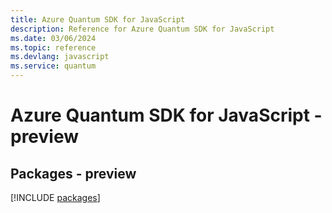 ```yaml
---
title: Azure Quantum SDK for JavaScript
description: Reference for Azure Quantum SDK for JavaScript
ms.date: 03/06/2024
ms.topic: reference
ms.devlang: javascript
ms.service: quantum
---
```

# Azure Quantum SDK for JavaScript - preview
## Packages - preview
[!INCLUDE [packages](quantum-index.md)]